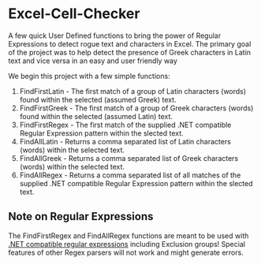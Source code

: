 # Excel-Cell-Checker
A few quick User Defined functions to bring the power of Regular Expressions to detect rogue text and characters in Excel.
The primary goal of the project was to help detect the presence of Greek characters in Latin text and vice versa in an easy and user friendly way

We begin this project with a few simple functions:
1. FindFirstLatin - The first match of a group of Latin characters (words) found within the selected (assumed Greek) text.
2. FindFirstGreek - The first match of a group of Greek characters (words) found within the selected (assumed Latin) text.
3. FindFirstRegex - The first match of the supplied .NET compatible Regular Expression pattern within the slected text.
4. FindAllLatin - Returns a comma separated list of Latin characters (words) within the selected text.
5. FindAllGreek - Returns a comma separated list of Greek characters (words) within the selected text.
6. FindAllRegex - Returns a comma separated list of all matches of the supplied .NET compatible Regular Expression pattern within the slected text.

## Note on Regular Expressions
The FindFirstRegex and FindAllRegex functions are meant to be used with <a href="https://docs.microsoft.com/en-us/dotnet/standard/base-types/regular-expressions" target="_blank">.NET compatible regular expressions</a> including Exclusion groups! Special features of other Regex parsers will not work and might generate errors.
